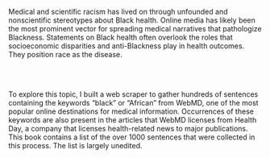 Medical and scientific racism has lived on through unfounded and nonscientific stereotypes about Black health. Online media has likely been the most prominent vector for spreading medical narratives that pathologize Blackness. Statements on Black health often overlook the roles that socioeconomic disparities and anti-Blackness play in health outcomes. They position race as the disease. 

<br /><br />

To explore this topic, I built a web scraper to gather hundreds of sentences containing the keywords “black” or “African” from WebMD, one of the most popular online destinations for medical information. Occurrences of these keywords are also present in the articles that WebMD licenses from Health Day, a company that licenses health-related news to major publications. This book contains a list of the over 1000 sentences that were collected in this process. The list is largely unedited.  